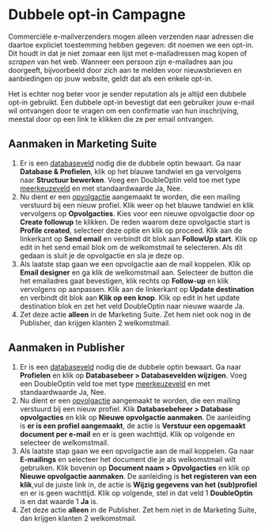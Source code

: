 # Dubbele opt-in Campagne
Commerciële e-mailverzenders mogen alleen verzenden naar adressen die daartoe expliciet toestemming hebben gegeven: dit noemen we een opt-in. Dit houdt in dat je niet zomaar een lijst met e-mailadressen mag kopen of *scrapen* van het web. Wanneer een persoon zijn e-mailadres aan jou doorgeeft, bijvoorbeeld door zich aan te melden voor nieuwsbrieven en aanbiedingen op jouw website, geldt dat als een enkele opt-in.

Het is echter nog beter voor je sender reputation als je altijd een dubbele opt-in gebruikt. Een dubbele opt-in bevestigt dat een gebruiker jouw e-mail wil ontvangen door te vragen om een confirmatie van hun inschrijving, meestal door op een link te klikken die ze per email ontvangen.

## Aanmaken in Marketing Suite

1. Er is een [databaseveld](./database-fields) nodig die de dubbele optin bewaart. Ga naar **Database & Profielen**, klik op het blauwe tandwiel en ga vervolgens naar **Structuur bewerken**. Voeg een DoubleOptin veld toe met type [meerkeuzeveld](./database-fields) en met standaardwaarde Ja, Nee. 
2. Nu dient er een [opvolgactie](./follow-up-manager-ms) aangemaakt te worden, die een mailing verstuurd bij een nieuw profiel. Klik weer op het blauwe tandwiel en klik vervolgens op **Opvolgacties**. Kies voor een nieuwe opvolgactie door op **Create followup** te klikken. De reden waarom deze opvolgactie start is **Profile created**, selecteer deze optie en klik op proceed. Klik aan de linkerkant op **Send email** en verbindt dit blok aan **FollowUp start**. Klik op edit in het send email blok om de welkomstmail te selecteren. Als dit gedaan is sluit je de opvolgactie en sla je deze op. 
3. Als laatste stap gaan we een opvolgactie aan de mail koppelen. Klik op **Email designer** en ga klik de welkomstmail aan. Selecteer de button die het emailadres gaat bevestigen, klik rechts op **Follow-up** en klik vervolgens op aanpassen. Klik aan de linkerkant op **Update destination** en verbindt dit blok aan **Klik op een knop**. Klik op edit in het update destination blok en zet het veld DoubleOptin naar nieuwe waarde Ja. 
4. Zet deze actie **alleen** in de Marketing Suite. Zet hem niet ook nog in de Publisher, dan krijgen klanten 2 welkomstmail.

## Aanmaken in Publisher
1. Er is een [databaseveld](./database-fields) nodig die de dubbele optin bewaart. Ga naar **Profielen** en klik op **Databasebeer > Databasevelden wijzigen**. Voeg een DoubleOptin veld toe met type [meerkeuzeveld](./database-fields) en met standaardwaarde Ja, Nee. 
2. Nu dient er een [opvolgactie](./follow-up-manager-ms) aangemaakt te worden, die een mailing verstuurd bij een nieuw profiel. Klik **Databasebeheer > Database opvolgacties** en klik op **Nieuwe opvolgactie aanmaken**. De aanleiding is **er is een profiel aangemaakt**, de actie is **Verstuur een opgemaakt document per e-mail** en er is geen wachttijd. Klik op volgende en selecteer de welkomstmail. 
3. Als laatste stap gaan we een opvolgactie aan de mail koppelen. Ga naar **E-mailings** en selecteer het document die je als welkomstmail wilt gebruiken. Klik bovenin op **Document naam > Opvolgacties** en klik op **Nieuwe opvolgactie aanmaken**. De aanleiding is **het registeren van een klik**,vul de juiste link in, de actie is **Wijzig gegevens van het (sub)profiel** en er is geen wachttijd. Klik op volgende, stel in dat veld 1 **DoubleOptin** is en dat waarde 1 **Ja** is.
4. Zet deze actie **alleen** in de Publisher. Zet hem niet in de Marketing Suite, dan krijgen klanten 2 welkomstmail. 


